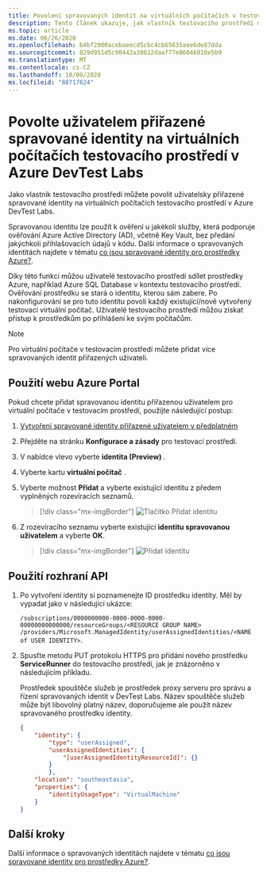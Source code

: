 ```yaml
---
title: Povolení spravovaných identit na virtuálních počítačích v testovacím prostředí v Azure DevTest Labs
description: Tento článek ukazuje, jak vlastník testovacího prostředí může povolit uživatelsky přiřazené identity na virtuálních počítačích testovacího prostředí.
ms.topic: article
ms.date: 06/26/2020
ms.openlocfilehash: b4bf2900acebaeecd5cbc4cb65635aee6de87dda
ms.sourcegitcommit: 829d951d5c90442a38012daaf77e86046018e5b9
ms.translationtype: MT
ms.contentlocale: cs-CZ
ms.lasthandoff: 10/09/2020
ms.locfileid: "88717624"
---
```

# <a name="enable-user-assigned-managed-identities-on-lab-virtual-machines-in-azure-devtest-labs"></a>Povolte uživatelem přiřazené spravované identity na virtuálních počítačích testovacího prostředí v Azure DevTest Labs
Jako vlastník testovacího prostředí můžete povolit uživatelsky přiřazené spravované identity na virtuálních počítačích testovacího prostředí v Azure DevTest Labs.

Spravovanou identitu lze použít k ověření u jakékoli služby, která podporuje ověřování Azure Active Directory (AD), včetně Key Vault, bez předání jakýchkoli přihlašovacích údajů v kódu. Další informace o spravovaných identitách najdete v tématu [co jsou spravované identity pro prostředky Azure?](../active-directory/managed-identities-azure-resources/overview.md).

Díky této funkci můžou uživatelé testovacího prostředí sdílet prostředky Azure, například Azure SQL Database v kontextu testovacího prostředí. Ověřování prostředku se stará o identitu, kterou sám zabere. Po nakonfigurování se pro tuto identitu povolí každý existující/nově vytvořený testovací virtuální počítač. Uživatelé testovacího prostředí můžou získat přístup k prostředkům po přihlášení ke svým počítačům.

> [!NOTE]
> Pro virtuální počítače v testovacím prostředí můžete přidat více spravovaných identit přiřazených uživateli.

## <a name="use-azure-portal"></a>Použití webu Azure Portal
Pokud chcete přidat spravovanou identitu přiřazenou uživatelem pro virtuální počítače v testovacím prostředí, použijte následující postup:

1. [Vytvoření spravované identity přiřazené uživatelem v předplatném](../active-directory/managed-identities-azure-resources/how-to-manage-ua-identity-portal.md#create-a-user-assigned-managed-identity)
1. Přejděte na stránku **Konfigurace a zásady** pro testovací prostředí.
1. V nabídce vlevo vyberte **identita (Preview)** .
1. Vyberte kartu **virtuální počítač** .
1. Vyberte možnost **Přidat** a vyberte existující identitu z předem vyplněných rozevíracích seznamů. 

    > [!div class="mx-imgBorder"]
    > ![Tlačítko Přidat identitu](./media/enable-managed-identities-lab-vms/add-identity-button.png)
1. Z rozevíracího seznamu vyberte existující **identitu spravovanou uživatelem** a vyberte **OK**. 

    > [!div class="mx-imgBorder"]
    > ![Přidat identitu](./media/enable-managed-identities-lab-vms/add-identity.png)

## <a name="use-api"></a>Použití rozhraní API

1.  Po vytvoření identity si poznamenejte ID prostředku identity. Měl by vypadat jako v následující ukázce: 

    `/subscriptions/0000000000-0000-0000-0000-00000000000000/resourceGroups/<RESOURCE GROUP NAME> /providers/Microsoft.ManagedIdentity/userAssignedIdentities/<NAME of USER IDENTITY>`.
2. Spusťte metodu PUT protokolu HTTPS pro přidání nového prostředku **ServiceRunner** do testovacího prostředí, jak je znázorněno v následujícím příkladu. 

    Prostředek spouštěče služeb je prostředek proxy serveru pro správu a řízení spravovaných identit v DevTest Labs. Název spouštěče služeb může být libovolný platný název, doporučujeme ale použít název spravovaného prostředku identity.

    ```json
    {
        "identity": {
            "type": "userAssigned",
            "userAssignedIdentities": { 
                "[userAssignedIdentityResourceId]": {}
            }
            },
        "location": "southeastasia",
        "properties": {
            "identityUsageType": "VirtualMachine"
        }
    }
    ```

## <a name="next-steps"></a>Další kroky
Další informace o spravovaných identitách najdete v tématu [co jsou spravované identity pro prostředky Azure?](../active-directory/managed-identities-azure-resources/overview.md).







